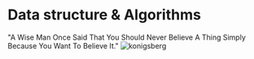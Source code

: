 # Data structure & Algorithms
"A Wise Man Once Said That You Should Never Believe A Thing Simply Because You Want To Believe It."
<a href="https://upload.wikimedia.org/wikipedia/commons/thumb/b/b6/Moreno_Sociogram_2nd_Grade.png/440px-Moreno_Sociogram_2nd_Grade.png"></a>
![konigsberg](https://upload.wikimedia.org/wikipedia/commons/5/5d/Konigsberg_bridges.png)
